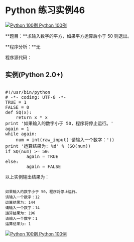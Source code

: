 Python 练习实例46
=============

 [![Python 100例](../images/up.gif)
 Python 100例](python-100-examples.html)


 **题目：**求输入数字的平方，如果平方运算后小于 50 则退出。

 **程序分析：**无

 程序源代码：

  实例(Python 2.0+)
---------------

 <pre>

#!/usr/bin/python
# -*- coding: UTF-8 -*-
TRUE = 1
FALSE = 0
def SQ(x):
    return x * x
print '如果输入的数字小于 50，程序将停止运行。'
again = 1
while again:
    num = int(raw_input('请输入一个数字：'))
print '运算结果为: %d' % (SQ(num))
if SQ(num) >= 50:
        again = TRUE
else:
        again = FALSE
</pre>

  以上实例输出结果为：

 
```

如果输入的数字小于 50，程序将停止运行。
请输入一个数字：12
运算结果为: 144
请输入一个数字：14
运算结果为: 196
请输入一个数字：1
运算结果为: 1

```

 [![Python 100例](../images/up.gif)
 Python 100例](python-100-examples.html)